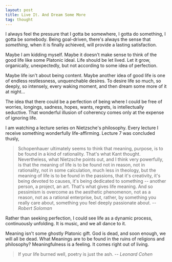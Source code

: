 ```yaml
---
layout: post
title: Live It. And Dream Some More
tag: thought
---
```


I always feel the pressure that I gotta be somewhere, I gotta do
something, I gotta be somebody. Being goal-driven, there's always the
sense that _something_, when it is finally achieved, will provide a
lasting satisfaction.

Maybe I am kidding myself. Maybe it doesn't make sense to think of the
good life like some Platonic ideal. Life should be let lived. Let it
grow, organically, unexpectedly, but not according to some idea of
perfection.

Maybe life isn't about being content. Maybe another idea of good life
is one of endless restlessness, unquenchable desires. To desire life
so much, so deeply, so intensely, every waking moment, and then dream
some more of it at night...

The idea that there could be a perfection of being where I could be free
of worries, longings, sadness, hopes, wants, regrets, is
intellectually seductive. That wonderful illusion of coherency comes
only at the expense of ignoring life.

I am watching a lecture series on Nietzsche's philosophy. Every
lecture I receive something wonderfully life-affirming. Lecture 7 was
concluded thusly,

> Schopenhauer ultimately seems to think that meaning, purpose, is to be found in a kind of rationality. That's what Kant thought. Nevertheless, what Nietzsche points out, and I think very powerfully, is that the meaning of life is to be found not in reason, not in rationality, not in some calculation, much less in theology, but the meaning of life is to be found in the passions, that it's creativity, it's being devoted to causes, it's being dedicated to something -- another person, a project, an art. That's what gives life meaning. And so pessimism is overcome as the aesthetic phenomenon, not as a reason, not as a rational enterprise, but, rather, by something you really care about, something you feel deeply passionate about.  -- _Robert Soloman_

Rather than seeking perfection, I could see life as a dynamic process,
continuously unfolding. It is music, and we all dance to it.

Meaning isn't some ghostly Platonic gift. God is dead, and soon
enough, we will all be dead. What Meanings are to be found in the
ruins of religions and philosophy? Meaningfulness is a feeling. It
comes right out of living.

> If your life burned well, poetry is just the ash. -- _Leonard Cohen_

